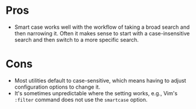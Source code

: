 # Pros

- Smart case works well with the workflow of taking a broad search and then narrowing it. Often it makes sense to start with a case-insensitive search and then switch to a more specific search.

# Cons

- Most utilities default to case-sensitive, which means having to adjust configuration options to change it.
- It's sometimes unpredictable where the setting works, e.g., Vim's `:filter` command does not use the `smartcase` option.
